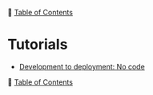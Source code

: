 🔖 [Table of Contents](../README.md)

# Tutorials

- [Development to deployment: No code](development-to-deployment-no-code.md)

🔖 [Table of Contents](../README.md)

